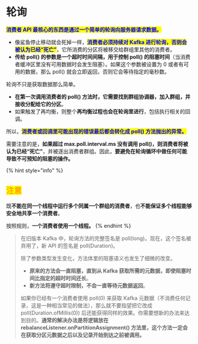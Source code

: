 # 轮询

<mark style="color:blue;">**消费者 API 最核心的东西是通过一个简单的轮询向服务器请求数据。**</mark>

* 像鲨鱼停止移动就会死掉一样，<mark style="color:blue;">**消费者必须持续对 Kafka 进行轮询，否则会被认为已经“死亡”**</mark>，它所消费的分区将被移交给群组里其他的消费者。
* **传给 poll() 的参数是一个超时时间间隔，用于控制 poll() 的阻塞时间**（当消费者缓冲区里没有可用数据时会发生阻塞）。如果这个参数被设置为 0 或者有可用的数据，那么 poll() 就会立即返回，否则它会等待指定的毫秒数。

轮询不只是获取数据那么简单。

* **在第一次调用消费者的 poll() 方法时，它需要找到群组协调器，加入群组，并接收分配给它的分区**。
* 如果触发了再均衡，则整个**再均衡过程也会在轮询里进行**，包括执行相关的回调。

所以，<mark style="color:blue;">**消费者或回调里可能出现的错误最后都会转化成 poll() 方法抛出的异常。**</mark>

需要注意的是，**如果超过 max.poll.interval.ms 没有调用 poll()，则消费者将被认为已经“死亡”**，并被逐出消费者群组。因此，**要避免在轮询循环中做任何可能导致不可预知的阻塞的操作。**

{% hint style="info" %}
## <mark style="color:orange;">注意</mark>

既**不能在同一个线程中运行多个同属一个群组的消费者**，也**不能保证多个线程能够安全地共享一个消费者**。

按照规则，**一个消费者使用一个线程。**
{% endhint %}

> 在旧版本 Kafka 中，轮询方法的完整签名是 poll(long)。现在，这个签名被弃用了，新 API 的签名是 poll(Duration)。
>
> 除了参数类型发生变化，方法体里的阻塞语义也发生了细微的改变。
>
> * **原来的方法会一直阻塞，直到从 Kafka 获取所需的元数据，即使阻塞时间比指定的超时时间还长**。
> * **新方法将遵守超时限制，不会一直等待元数据返回**。
>
> 如果你已经有一个消费者使用 poll(0) 来获取 Kafka 元数据（不消费任何记录，这是一种相当常见的做法），那么就不要指望把它改成 poll(Duration.ofMillis(0)) 后还能获得同样的效果。你需要想新的办法来达到目的。**通常的解决办法是将逻辑放在 rebalanceListener.onPartitionAssignment() 方法里，这个方法一定会在获取分区元数据之后以及记录开始到达之前被调用。**
